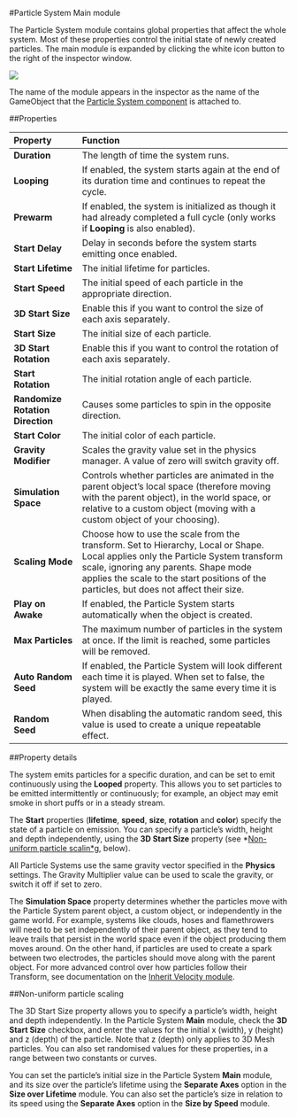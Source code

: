 #Particle System Main module

The Particle System module contains global properties that affect the whole system. Most of these properties control the initial state of newly created particles. The main module is expanded by clicking the white icon button to the right of the inspector window.

![](../uploads/Main/PartSysPartSysInsp.png)

The name of the module appears in the inspector as the name of the GameObject that the [Particle System component](http://mdeditor.infra.hq.unity3d.com/#class-ParticleSystem) is attached to.

##Properties

| **Property** | **Function** |
|:---|:---| 
| __Duration__ | The length of time the system runs. |
| __Looping__ | If enabled, the system starts again at the end of its duration time and continues to repeat the cycle. |
| __Prewarm__ | If enabled, the system is initialized as though it had already completed a full cycle (only works if __Looping__ is also enabled). |
| __Start Delay__ | Delay in seconds before the system starts emitting once enabled. |
| __Start Lifetime__ | The initial lifetime for particles. |
| __Start Speed__ | The initial speed of each particle in the appropriate direction. |
| __3D Start Size__ | Enable this if you want to control the size of each axis separately. |
| __Start Size__ | The initial size of each particle. |
| __3D Start Rotation__ | Enable this if you want to control the rotation of each axis separately. |
| __Start Rotation__ | The initial rotation angle of each particle. |
| __Randomize Rotation Direction__ | Causes some particles to spin in the opposite direction. |
| __Start Color__ | The initial color of each particle. |
| __Gravity Modifier__ | Scales the gravity value set in the physics manager. A value of zero will switch gravity off. |
| __Simulation Space__ | Controls whether particles are animated in the parent object’s local space (therefore moving with the parent object), in the world space, or relative to a custom object (moving with a custom object of your choosing). |
| __Scaling Mode__ | Choose how to use the scale from the transform. Set to Hierarchy, Local or Shape. Local applies only the Particle System transform scale, ignoring any parents. Shape mode applies the scale to the start positions of the particles, but does not affect their size. |
| __Play on Awake__ | If enabled, the Particle System starts automatically when the object is created. |
| __Max Particles__ | The maximum number of particles in the system at once. If the limit is reached, some particles will be removed. |
| __Auto Random Seed__ | If enabled, the Particle System will look different each time it is played. When set to false, the system will be exactly the same every time it is played. |
| __Random Seed__ | When disabling the automatic random seed, this value is used to create a unique repeatable effect. |


##Property details

The system emits particles for a specific duration, and can be set to emit continuously using the __Looped__ property. This allows you to set particles to be emitted intermittently or continuously; for example, an object may emit smoke in short puffs or in a steady stream.

The __Start__ properties (__lifetime__, __speed__, __size__, __rotation__ and __color__) specify the state of a particle on emission. You can specify a particle’s width, height and depth independently, using the __3D Start Size__ property (see *[Non-uniform particle scalin*g](http://mdeditor.infra.hq.unity3d.com/#scaling), below).

All Particle Systems use the same gravity vector specified in the __Physics__ settings. The Gravity Multiplier value can be used to scale the gravity, or switch it off if set to zero.

The __Simulation Space__ property determines whether the particles move with the Particle System parent object, a custom object, or independently in the game world. For example, systems like clouds, hoses and flamethrowers will need to be set independently of their parent object, as they tend to leave trails that persist in the world space even if the object producing them moves around. On the other hand, if particles are used to create a spark between two electrodes, the particles should move along with the parent object. For more advanced control over how particles follow their Transform, see documentation on the [Inherit Velocity module](PartSysInheritVelocity).

##Non-uniform particle scaling

The 3D Start Size property allows you to specify a particle’s width, height and depth independently. In the Particle System __Main__ module, check the __3D Start Size__ checkbox, and enter the values for the initial x (width), y (height) and z (depth) of the particle. Note that z (depth) only applies to 3D Mesh particles. You can also set randomised values for these properties, in a range between two constants or curves.

You can set the particle’s initial size in the Particle System __Main__ module, and its size over the particle’s lifetime using the __Separate Axes__ option in the __Size over Lifetime__ module. You can also set the particle’s size in relation to its speed using the __Separate Axes__ option in the __Size by Speed__ module.

